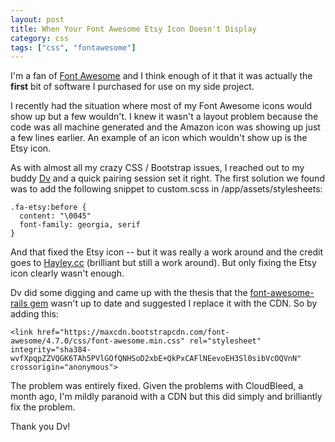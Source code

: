 ```yaml
---
layout: post
title: When Your Font Awesome Etsy Icon Doesn't Display
category: css
tags: ["css", "fontawesome"]
---
```

I'm a fan of [Font Awesome](http://fontawesome.io/) and I think enough of it that it was actually the **first** bit of software I purchased for use on my side project.  

I recently had the situation where most of my Font Awesome icons would show up but a few wouldn't.  I knew it wasn't a layout problem because the code was all machine generated and the Amazon icon was showing up just a few lines earlier.  An example of an icon which wouldn't show up is the Etsy icon.

As with almost all my crazy CSS / Bootstrap issues, I reached out to my buddy [Dv](http://dasari.me/) and a quick pairing session set it right.  The first solution we found was to add the following snippet to custom.scss in /app/assets/stylesheets:

    .fa-etsy:before {
      content: "\0045"
      font-family: georgia, serif
    }

And that fixed the Etsy icon -- but it was really a work around and the credit goes to [Hayley.cc](https://hayley.cc/2016/10/05/Font-Awesome-No-Etsy-icon-No-problem/) (brilliant but still a work around).  But only fixing the Etsy icon clearly wasn't enough.

Dv did some digging and came up with the thesis that the [font-awesome-rails gem](https://github.com/bokmann/font-awesome-rails) wasn't up to date and suggested I replace it with the CDN.  So by adding this:

    <link href="https://maxcdn.bootstrapcdn.com/font-awesome/4.7.0/css/font-awesome.min.css" rel="stylesheet" integrity="sha384-wvfXpqpZZVQGK6TAh5PVlGOfQNHSoD2xbE+QkPxCAFlNEevoEH3Sl0sibVcOQVnN" crossorigin="anonymous">
    
The problem was entirely fixed.  Given the problems with CloudBleed, a month ago, I'm mildly paranoid with a CDN but this did simply and brilliantly fix the problem.

Thank you Dv!